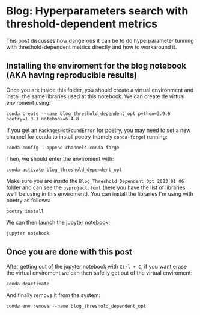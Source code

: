 # Blog: Hyperparameters search with threshold-dependent metrics

This post discusses how dangerous it can be to do hyperparameter tunning with threshold-dependent metrics directly and how to workaround it.

## Installing the enviroment for the blog notebook (AKA having reproducible results)

Once you are inside this folder, you should create a virtual environment and install the same libraries used at this notebook. We can create de virtual enviroment using:
```console
conda create --name blog_threshold_dependent_opt python=3.9.6 poetry=1.3.1 notebook=6.4.8
```

If you get an `PackagesNotFoundError` for poetry, you may need to set a new channel for conda to install poetry (namely `conda-forge`) running:
```console
conda config --append channels conda-forge
```

Then, we should enter the enviroment with:
```console
conda activate blog_threshold_dependent_opt
```

Make sure you are inside the `Blog_Threshold_Dependent_Opt_2023_01_06` folder and can see the `pyproject.toml` (here you have the list of libraries we'll be using in this enviroment). You can install the libraries I'm using with poetry as follows:
```console
poetry install
```

We can then launch the jupyter notebook:
```console
jupyter notebook
```

## Once you are done with this post

After getting out of the jupyter notebook with `Ctrl + C`, if you want erase the virtual enviroment we can then safelly get out of the virtual enviroment:
```console
conda deactivate
```

And finally remove it from the system:
```console
conda env remove --name blog_threshold_dependent_opt
```








